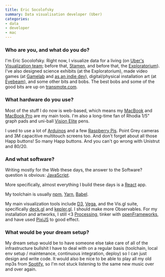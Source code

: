 ```yaml
---
title: Eric Socolofsky
summary: Data visualisation developer (Uber)
categories:
- data
- developer
- mac
---
```


### Who are you, and what do you do?

I'm Eric Socolofsky. Right now, I visualize data for a living (on [Uber's Visualization team](http://vis.gl/ "Uber's data visualisation team."); before that, [Stamen](https://stamen.com/ "A digital agency in SF."), and before that, the [Exploratorium](https://www.exploratorium.edu/ "A science museum in SF.")). I've also designed science exhibits (at the Exploratorium), made video games (at [Gamelab](https://en.wikipedia.org/wiki/Gamelab "An indie gaming studio.") and [as an indie dev][eleminer]), digital/physical installation art (at [Eyebeam](https://www.eyebeam.org/ "An art and tech space in Brooklyn.")), and some other bits and bobs. The best bobs and some of the good bits are up on [transmote.com](http://transmote.com/ "Eric's website.").

### What hardware do you use?

Most of the stuff I do now is web-based, which means my [MacBook][] and [MacBook Pro][macbook-pro] are my main tools. I'm also a long-time fan of Rhodia 1/5" graph pads and uni-ball [Vision Elite][vision-elite] pens.

I used to use a lot of [Arduinos][arduino] and a few [Raspberry Pis][raspberry-pi]. Point Grey cameras and 3M capacitive multitouch screens too. And don't forget about all those Happ buttons! So many Happ buttons. And you can't go wrong with Unistrut and 80/20.

### And what software?

Writing mostly for the Web these days, the answer to the Software? question is obvious: [JavaScript][].

More specifically, almost everything I build these days is a [React][] app.

My toolchain is usually [npm][], [Yarn][], [Babel][babel.2].

My main visualization tools include [D3][d3.js], [Vega][vega.2], and the Vis.gl suite, specifically [deck.gl][] and [kepler.gl][]. I should make more Observables. For my installation and artworks, I still <3 [Processing][], tinker with [openFrameworks][], and have used [PixiJS][] to good effect.  

### What would be your dream setup?

My dream setup would be to have someone else take care of all of the infrastructure bullshit I have to deal with on a regular basis (toolchain, local env setup / maintenance, continuous integration, deploy) so I can just design and write code. It would also be nice to be able to play all my old mp3s from [Spotify][], so I'm not stuck listening to the same new music over and over again.

[arduino]: https://www.arduino.cc/ "Open-source prototyping hardware."
[babel.2]: https://babeljs.io/ "A JavaScript compiler."
[d3.js]: https://d3js.org/ "A Javascript framework for manipulating data."
[deck.gl]: https://deck.gl/ "A WebGL visualisation framework."
[eleminer]: https://ericsoco.itch.io/eleminer "An arcade game."
[javascript]: https://en.wikipedia.org/wiki/JavaScript "An interpreted scripting language."
[kepler.gl]: https://kepler.gl/ "A geospatial visualisation tool."
[macbook-pro]: https://www.apple.com/macbook-pro/ "A laptop."
[macbook]: https://en.wikipedia.org/wiki/MacBook "A laptop."
[npm]: https://www.npmjs.com/ "A package manager for JavaScript."
[openframeworks]: http://openframeworks.cc "A C++ library for creative projects."
[pixijs]: https://www.pixijs.com/ "A 2D WebGL framework."
[processing]: https://processing.org/ "A programming language/environment."
[raspberry-pi]: https://en.wikipedia.org/wiki/Raspberry_Pi "A single-board hackable computer."
[react]: https://facebook.github.io/react/ "A JavaScript UI framework."
[spotify]: https://www.spotify.com/us/ "A music streaming service."
[vega.2]: https://vega.github.io/ "A JSON-based visualisation format."
[vision-elite]: https://www.amazon.com/Uni-Ball-Vision-Rollerball-Assorted-Airplane/dp/B001E6C9B2/ "A pen."
[yarn]: https://github.com/infiniteammoinc/Yarn "A dialogue editor/language."
